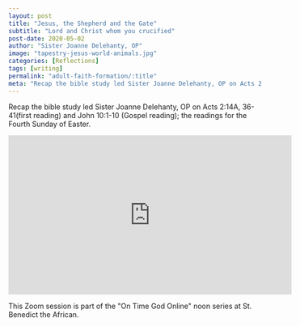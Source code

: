 ```yaml
---
layout: post
title: "Jesus, the Shepherd and the Gate"
subtitle: "Lord and Christ whom you crucified"
post-date: 2020-05-02
author: "Sister Joanne Delehanty, OP"
image: "tapestry-jesus-world-animals.jpg"
categories: [Reflections]
tags: [writing]
permalink: "adult-faith-formation/:title"
meta: "Recap the bible study led Sister Joanne Delehanty, OP on Acts 2:14A, 36-41(first reading) and John 10:1-10 (Gospel reading); the readings for the Fourth Sunday of Easter."
---
```

Recap the bible study led Sister Joanne Delehanty, OP on Acts 2:14A, 36-41(first reading) and John 10:1-10 (Gospel reading); the readings for the Fourth Sunday of Easter.
<!--more-->

<div class="embed-responsive embed-responsive-4by3">
    <iframe width="560" height="315" src="https://www.youtube.com/embed/v=crwTZ_Iksj4" frameborder="0" allow="accelerometer; autoplay; encrypted-media; gyroscope; picture-in-picture" allowfullscreen></iframe>
</div>


This Zoom session is part of the "On Time God Online" noon series at St. Benedict the African.